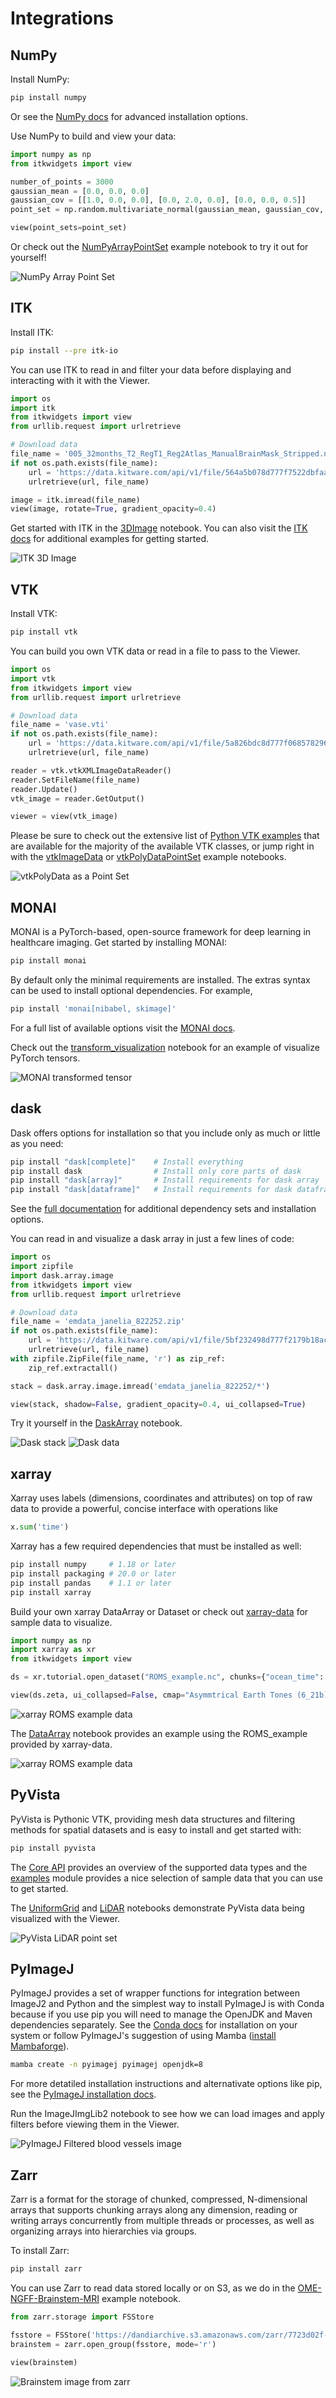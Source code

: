 Integrations
============

NumPy
-----

Install NumPy:

```bash
pip install numpy
```

Or see the [NumPy docs](https://numpy.org/install/) for advanced installation options.

Use NumPy to build and view your data:

```python
import numpy as np
from itkwidgets import view

number_of_points = 3000
gaussian_mean = [0.0, 0.0, 0.0]
gaussian_cov = [[1.0, 0.0, 0.0], [0.0, 2.0, 0.0], [0.0, 0.0, 0.5]]
point_set = np.random.multivariate_normal(gaussian_mean, gaussian_cov, number_of_points)

view(point_sets=point_set)
```

Or check out the [NumPyArrayPointSet](https://colab.research.google.com/github/InsightSoftwareConsortium/itkwidgets/blob/main/examples/NumPyArrayPointSet.ipynb) example notebook to try it out for yourself!

![NumPy Array Point Set](images/numpy.png)

ITK
---

Install ITK:

```bash
pip install --pre itk-io
```

You can use ITK to read in and filter your data before displaying and interacting with it with the Viewer.

```python
import os
import itk
from itkwidgets import view
from urllib.request import urlretrieve

# Download data
file_name = '005_32months_T2_RegT1_Reg2Atlas_ManualBrainMask_Stripped.nrrd'
if not os.path.exists(file_name):
    url = 'https://data.kitware.com/api/v1/file/564a5b078d777f7522dbfaa6/download'
    urlretrieve(url, file_name)

image = itk.imread(file_name)
view(image, rotate=True, gradient_opacity=0.4)
```

Get started with ITK in the [3DImage](https://colab.research.google.com/github/InsightSoftwareConsortium/itkwidgets/blob/main/examples/integrations/itk/3DImage.ipynb) notebook. You can also visit the [ITK docs](https://itkpythonpackage.readthedocs.io/en/latest/Quick_start_guide.html#usage) for additional examples for getting started.

![ITK 3D Image](images/itkimage.png)

VTK
---

Install VTK:

```bash
pip install vtk
```

You can build you own VTK data or read in a file to pass to the Viewer.

```python
import os
import vtk
from itkwidgets import view
from urllib.request import urlretrieve

# Download data
file_name = 'vase.vti'
if not os.path.exists(file_name):
    url = 'https://data.kitware.com/api/v1/file/5a826bdc8d777f0685782960/download'
    urlretrieve(url, file_name)

reader = vtk.vtkXMLImageDataReader()
reader.SetFileName(file_name)
reader.Update()
vtk_image = reader.GetOutput()

viewer = view(vtk_image)
```

Please be sure to check out the extensive list of [Python VTK examples](https://kitware.github.io/vtk-examples/site/Python/) that are available for the majority of the available VTK classes, or jump right in with the [vtkImageData](https://colab.research.google.com/github/InsightSoftwareConsortium/itkwidgets/blob/main/examples/integrations/vtk/vtkImageData.ipynb) or [vtkPolyDataPointSet](https://colab.research.google.com/github/InsightSoftwareConsortium/itkwidgets/blob/main/examples/integrations/vtk/vtkPolyDataPointSet.ipynb) example notebooks.

![vtkPolyData as a Point Set](images/vtkpolydata.png)

MONAI
-----

MONAI is a PyTorch-based, open-source framework for deep learning in healthcare imaging. Get started by installing MONAI:

```bash
pip install monai
```

By default only the minimal requirements are installed. The extras syntax can be used to install optional dependencies. For example,

```bash
pip install 'monai[nibabel, skimage]'
```

For a full list of available options visit the [MONAI docs](https://docs.monai.io/en/stable/installation.html#installing-the-recommended-dependencies).

Check out the [transform_visualization](https://colab.research.google.com/github/InsightSoftwareConsortium/itkwidgets/blob/main/examples/integrations/MONAI/transform_visualization.ipynb) notebook for an example of visualize PyTorch tensors.

![MONAI transformed tensor](images/monai_pytorch.png)

dask
----

Dask offers options for installation so that you include only as much or little as you need:

```bash
pip install "dask[complete]"    # Install everything
pip install dask                # Install only core parts of dask
pip install "dask[array]"       # Install requirements for dask array
pip install "dask[dataframe]"   # Install requirements for dask dataframe
```

See the [full documentation](https://docs.dask.org/en/stable/install.html#dask-installation) for additional dependency sets and installation options.

You can read in and visualize a dask array in just a few lines of code:

```python
import os
import zipfile
import dask.array.image
from itkwidgets import view
from urllib.request import urlretrieve

# Download data
file_name = 'emdata_janelia_822252.zip'
if not os.path.exists(file_name):
    url = 'https://data.kitware.com/api/v1/file/5bf232498d777f2179b18acc/download'
    urlretrieve(url, file_name)
with zipfile.ZipFile(file_name, 'r') as zip_ref:
    zip_ref.extractall()

stack = dask.array.image.imread('emdata_janelia_822252/*')

view(stack, shadow=False, gradient_opacity=0.4, ui_collapsed=True)
```

Try it yourself in the [DaskArray](https://colab.research.google.com/github/InsightSoftwareConsortium/itkwidgets/blob/main/examples/integrations/dask/DaskArray.ipynb) notebook.

![Dask stack](images/dask_stack.png)
![Dask data](images/dask.png)

xarray
------

Xarray uses labels (dimensions, coordinates and attributes) on top of raw data to provide a powerful, concise interface with operations like

```python
x.sum('time')
```

Xarray has a few required dependencies that must be installed as well:

```bash
pip install numpy     # 1.18 or later
pip install packaging # 20.0 or later
pip install pandas    # 1.1 or later
pip install xarray
```

Build your own xarray DataArray or Dataset or check out [xarray-data](https://github.com/pydata/xarray-data) for sample data to visualize.

```python
import numpy as np
import xarray as xr
from itkwidgets import view

ds = xr.tutorial.open_dataset("ROMS_example.nc", chunks={"ocean_time": 1})

view(ds.zeta, ui_collapsed=False, cmap="Asymmtrical Earth Tones (6_21b)", sample_distance=0)
```

![xarray ROMS example data](images/xarray.png)

The [DataArray](https://colab.research.google.com/github/InsightSoftwareConsortium/itkwidgets/blob/main/examples/integrations/xarray/DataArray.ipynb) notebook provides an example using the ROMS_example provided by xarray-data.

![xarray ROMS example data](images/xarray2.png)

PyVista
-------

PyVista is Pythonic VTK, providing mesh data structures and filtering methods for spatial datasets and is easy to install and get started with:

```bash
pip install pyvista
```

The [Core API](https://docs.pyvista.org/api/core/index.html) provides an overview of the supported data types and the [examples](https://docs.pyvista.org/api/examples/_autosummary/pyvista.examples.examples.html#module-pyvista.examples.examples) module provides a nice selection of sample data that you can use
to get started.

The [UniformGrid](https://colab.research.google.com/github/InsightSoftwareConsortium/itkwidgets/blob/main/examples/integrations/PyVista/UniformGrid.ipynb) and [LiDAR](https://colab.research.google.com/github/InsightSoftwareConsortium/itkwidgets/blob/main/examples/integrations/PyVista/LiDAR.ipynb) notebooks demonstrate PyVista data being visualized with the Viewer.

![PyVista LiDAR point set](images/pyvista.png)

PyImageJ
--------

PyImageJ provides a set of wrapper functions for integration between ImageJ2 and Python and the simplest way to install PyImageJ is with Conda because if you use pip you will need to manage the OpenJDK and Maven dependencies separately. See the [Conda docs](https://docs.conda.io/projects/conda/en/latest/user-guide/install/index.html) for installation on your system or follow
PyImageJ's suggestion of using Mamba ([install Mambaforge](https://github.com/conda-forge/miniforge#mambaforge)).

```bash
mamba create -n pyimagej pyimagej openjdk=8
```

For more detatiled installation instructions and alternativate options like pip, see the [PyImageJ installation docs](https://github.com/imagej/pyimagej/blob/master/doc/Install.md).


Run the ImageJImgLib2 notebook to see how we can load images and apply filters before viewing them in the Viewer.

![PyImageJ Filtered blood vessels image](images/pyimagej.png)

Zarr
----

Zarr is a format for the storage of chunked, compressed, N-dimensional arrays that supports chunking arrays along any dimension, reading or writing arrays concurrently from multiple threads or processes, as well as organizing arrays into hierarchies via groups.

To install Zarr:

```bash
pip install zarr
```

You can use Zarr to read data stored locally or on S3, as we do in the [OME-NGFF-Brainstem-MRI](https://colab.research.google.com/github/InsightSoftwareConsortium/itkwidgets/blob/main/examples/integrations/zarr/OME-NGFF-Brainstem-MRI.ipynb) example notebook.

```python
from zarr.storage import FSStore

fsstore = FSStore('https://dandiarchive.s3.amazonaws.com/zarr/7723d02f-1f71-4553-a7b0-47bda1ae8b42')
brainstem = zarr.open_group(fsstore, mode='r')

view(brainstem)
```

![Brainstem image from zarr](images/zarr.png)
